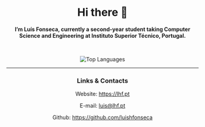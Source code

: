 <div align="center">

# Hi there 👋

**I’m Luís Fonseca, currently a second-year student taking Computer Science and Engineering at Instituto Superior Técnico, Portugal.**

<br>

![Top Languages](https://github-readme-stats.vercel.app/api/top-langs/?username=luishfonseca&layout=compact&theme=dark&langs_count=8)

<hr>

### Links & Contacts

Website: https://lhf.pt

E-mail: [luis@lhf.pt](mailto:luis@lhf.pt)

Github: https://github.com/luishfonseca

</div>
